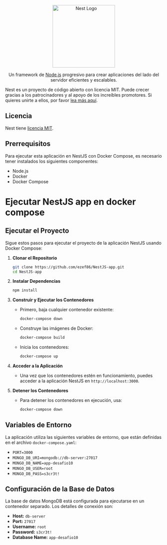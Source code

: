 <p align="center">
  <a href="http://nestjs.com/" target="blank"><img src="https://nestjs.com/img/logo-small.svg" width="200" alt="Nest Logo" /></a>
</p>

[circleci-image]: https://img.shields.io/circleci/build/github/nestjs/nest/master?token=abc123def456
[circleci-url]: https://circleci.com/gh/nestjs/nest

  <p align="center">Un framework de <a href="http://nodejs.org" target="_blank">Node.js</a> progresivo para crear aplicaciones del lado del servidor eficientes y escalables.</p>
    <p align="center">

Nest es un proyecto de código abierto con licencia MIT. Puede crecer gracias a los patrocinadores y al apoyo de los increíbles promotores. Si quieres unirte a ellos, por favor [lea más aquí](https://docs.nestjs.com/support).

## Licencia

Nest tiene [licencia MIT](LICENSE).

## Prerrequisitos

Para ejecutar esta aplicación en NestJS con Docker Compose, es necesario tener instalados los siguientes componentes:

- Node.js
- Docker
- Docker Compose

# Ejecutar NestJS app en docker compose

## Ejecutar el Proyecto

Sigue estos pasos para ejecutar el proyecto de la aplicación NestJS usando Docker Compose:

1. **Clonar el Repositorio**
   ```bash
   git clone https://github.com/ezef86/NestJS-app.git
   cd NestJS-app
   ```

2. **Instalar Dependencias**
   ```bash
   npm install
   ```

3. **Construir y Ejecutar los Contenedores**
   - Primero, baja cualquier contenedor existente:
     ```bash
     docker-compose down
     ```
   - Construye las imágenes de Docker:
     ```bash
     docker-compose build
     ```
   - Inicia los contenedores:
     ```bash
     docker-compose up
     ```

4. **Acceder a la Aplicación**
   - Una vez que los contenedores estén en funcionamiento, puedes acceder a la aplicación NestJS en `http://localhost:3000`.

5. **Detener los Contenedores**
   - Para detener los contenedores en ejecución, usa:
     ```bash
     docker-compose down
     ```

## Variables de Entorno

La aplicación utiliza las siguientes variables de entorno, que están definidas en el archivo `docker-compose.yaml`:
- `PORT=3000`
- `MONGO_DB_URI=mongodb://db-server:27017`
- `MONGO_DB_NAME=app-desafio10`
- `MONGO_DB_USER=root`
- `MONGO_DB_PASS=s3cr3t!`

## Configuración de la Base de Datos

La base de datos MongoDB está configurada para ejecutarse en un contenedor separado. Los detalles de conexión son:
- **Host:** `db-server`
- **Port:** `27017`
- **Username:** `root`
- **Password:** `s3cr3t!`
- **Database Name:** `app-desafio10`
